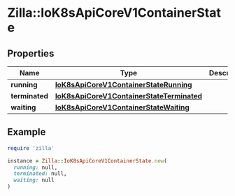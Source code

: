 # Zilla::IoK8sApiCoreV1ContainerState

## Properties

| Name | Type | Description | Notes |
| ---- | ---- | ----------- | ----- |
| **running** | [**IoK8sApiCoreV1ContainerStateRunning**](IoK8sApiCoreV1ContainerStateRunning.md) |  | [optional] |
| **terminated** | [**IoK8sApiCoreV1ContainerStateTerminated**](IoK8sApiCoreV1ContainerStateTerminated.md) |  | [optional] |
| **waiting** | [**IoK8sApiCoreV1ContainerStateWaiting**](IoK8sApiCoreV1ContainerStateWaiting.md) |  | [optional] |

## Example

```ruby
require 'zilla'

instance = Zilla::IoK8sApiCoreV1ContainerState.new(
  running: null,
  terminated: null,
  waiting: null
)
```

